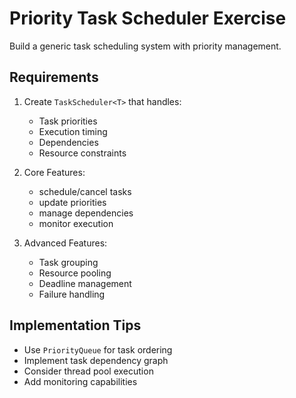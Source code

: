# Priority Task Scheduler Exercise

Build a generic task scheduling system with priority management.

## Requirements

1. Create `TaskScheduler<T>` that handles:
   - Task priorities
   - Execution timing
   - Dependencies
   - Resource constraints

2. Core Features:
   - schedule/cancel tasks
   - update priorities
   - manage dependencies
   - monitor execution

3. Advanced Features:
   - Task grouping
   - Resource pooling
   - Deadline management
   - Failure handling

## Implementation Tips
- Use `PriorityQueue` for task ordering
- Implement task dependency graph
- Consider thread pool execution
- Add monitoring capabilities 